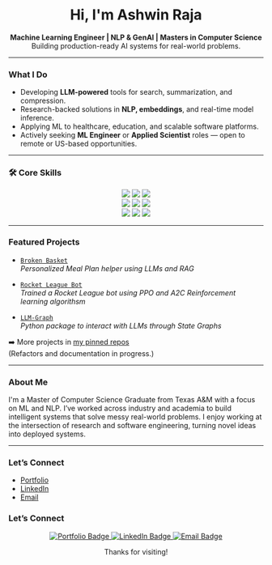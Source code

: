 
<h1 align="center">Hi, I'm Ashwin Raja </h1>

<p align="center">
  <strong>Machine Learning Engineer | NLP & GenAI | Masters in Computer Science</strong><br>
  Building production-ready AI systems for real-world problems.
</p>

---

###  What I Do

-  Developing **LLM-powered** tools for search, summarization, and compression.
-  Research-backed solutions in **NLP, embeddings**, and real-time model inference.
-  Applying ML to healthcare, education, and scalable software platforms.
-  Actively seeking **ML Engineer** or **Applied Scientist** roles — open to remote or US-based opportunities.

---


### 🛠️ Core Skills

<p align="center">
  <img src="https://img.shields.io/badge/Python-3670A0?style=for-the-badge&logo=python&logoColor=white"/>
  <img src="https://img.shields.io/badge/C++-00599C?style=for-the-badge&logo=c%2B%2B&logoColor=white"/>
  <img src="https://img.shields.io/badge/SQL-4479A1?style=for-the-badge&logo=postgresql&logoColor=white"/>
  <br>
  <img src="https://img.shields.io/badge/PyTorch-EE4C2C?style=for-the-badge&logo=pytorch&logoColor=white"/>
  <img src="https://img.shields.io/badge/HuggingFace-FFD21F?style=for-the-badge&logo=huggingface&logoColor=black"/>
  <img src="https://img.shields.io/badge/scikit--learn-F7931E?style=for-the-badge&logo=scikit-learn&logoColor=white"/>
  <br>
  <img src="https://img.shields.io/badge/Docker-2496ED?style=for-the-badge&logo=docker&logoColor=white"/>
  <img src="https://img.shields.io/badge/FastAPI-009688?style=for-the-badge&logo=fastapi&logoColor=white"/>
  <img src="https://img.shields.io/badge/AWS-232F3E?style=for-the-badge&logo=amazon-aws&logoColor=white"/>
</p>

---

### Featured Projects

- [`Broken Basket`](https://github.com/ashraja941/BrokenBasket)  
  *Personalized Meal Plan helper using LLMs and RAG*  

- [`Rocket League Bot`](https://github.com/ashraja941/RocketLeagueBot)  
  *Trained a Rocket League bot using PPO and A2C Reinforcement learning algorithsm*  

- [`LLM-Graph`](https://github.com/ashraja941/llm-graph)  
  *Python package to interact with LLMs through State Graphs*

➡️ More projects in [my pinned repos](https://github.com/ashraja941?tab=repositories)  
(Refactors and documentation in progress.)

---

### About Me

I'm a Master of Computer Science Graduate from Texas A&M with a focus on ML and NLP. I’ve worked across industry and academia to build intelligent systems that solve messy real-world problems. I enjoy working at the intersection of research and software engineering, turning novel ideas into deployed systems.

---

### Let’s Connect

- [Portfolio](https://ashraja941.github.io/portfolio) 
- [LinkedIn](https://linkedin.com/in/ashwinraja)
- [Email](mailto:ashraja941@gmail.com)

### Let’s Connect

<p align="center">
  <a href="https://ashraja941.github.io/portfolio" target="_blank">
    <img src="https://img.shields.io/badge/Portfolio-000000?style=for-the-badge&logo=About.me&logoColor=white" alt="Portfolio Badge"/>
  </a>
  
  <a href="https://linkedin.com/in/ashwinraja" target="_blank">
    <img src="https://img.shields.io/badge/LinkedIn-0077B5?style=for-the-badge&logo=linkedin&logoColor=white" alt="LinkedIn Badge"/>
  </a>
  
  <a href="mailto:ashraja941@gmail.com">
    <img src="https://img.shields.io/badge/Email-D14836?style=for-the-badge&logo=gmail&logoColor=white" alt="Email Badge"/>
  </a>
</p>

<p align="center">Thanks for visiting! </p>
